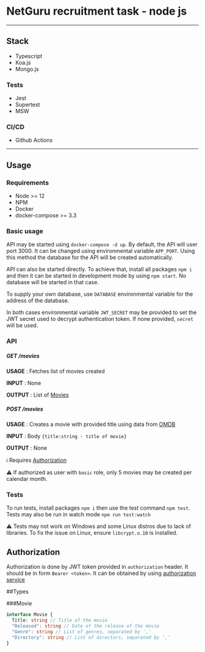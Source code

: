 # NetGuru recruitment task - node js

---

## Stack

- Typescript
- Koa.js
- Mongo.js

### Tests

- Jest
- Supertest
- MSW

### CI/CD

- Github Actions

---

## Usage

### Requirements
 
- Node >= 12
- NPM
- Docker
- docker-compose >= 3.3

### Basic usage

API may be started using `docker-compose -d up`.
By default, the API will user port 3000. It can be changed using environmental variable `APP_PORT`.
Using this method the database for the API will be created automatically. 

API can also be started directly. To achieve that, install all packages `npm i` and then it can be started in development mode by using `npm start`. No database will be started in that case.

To supply your own database, use `DATABASE` environmental variable for the address of the database.

In both cases environmental variable `JWT_SECRET` may be provided to set the JWT secret used to decrypt authentication token. If none provided, `secret` will be used.

### API

##### GET /movies

**USAGE** : Fetches list of movies created

**INPUT** :  None

**OUTPUT** : List of [Movies](#Types)

##### POST /movies

**USAGE** : Creates a movie with provided title using data from [OMDB](http://www.omdbapi.com/)

**INPUT** :  Body `{title:string - title of movie}`

**OUTPUT** : None

ℹ Requires [Authorization](#Authorization)

⚠ If authorized as user with `basic` role, only 5 movies may be created per calendar month.

### Tests

To run tests, install packages `npm i` then use the test command `npm test`. Tests may also be run in watch mode `npm run test:watch`

⚠ Tests may not work on Windows and some Linux distros due to lack of libraries. To fix the issue on Linux, ensure `libcrypt.o.10` is installed.

## Authorization

Authorization is done by JWT token provided in `authorization` header. It should be in form `Bearer <token>`. It can be obtained by using [authorization service](https://github.com/netguru/nodejs-recruitment-task)

##Types

###Movie

```ts
interface Movie {
  Title: string // Title of the movie
  "Released": string // Date of the release of the movie
  "Genre": string // List of genres, separated by ','
  "Directory": string // List of directors, separated by ','
}
```